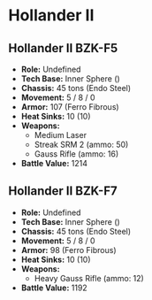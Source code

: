 # Hollander II
## Hollander II BZK-F5
- **Role:** Undefined
- **Tech Base:** Inner Sphere ()
- **Chassis:** 45 tons (Endo Steel)
- **Movement:** 5 / 8 / 0
- **Armor:** 107 (Ferro Fibrous)
- **Heat Sinks:** 10 (10)
- **Weapons:**
  - Medium Laser
  - Streak SRM 2 (ammo: 50)
  - Gauss Rifle (ammo: 16)
- **Battle Value:** 1214

## Hollander II BZK-F7
- **Role:** Undefined
- **Tech Base:** Inner Sphere ()
- **Chassis:** 45 tons (Endo Steel)
- **Movement:** 5 / 8 / 0
- **Armor:** 98 (Ferro Fibrous)
- **Heat Sinks:** 10 (10)
- **Weapons:**
  - Heavy Gauss Rifle (ammo: 12)
- **Battle Value:** 1192

